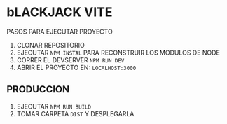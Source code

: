 # bLACKJACK VITE

PASOS PARA EJECUTAR PROYECTO

1. CLONAR REPOSITORIO
2. EJECUTAR ```NPM INSTAL``` PARA RECONSTRUIR LOS MODULOS DE NODE
3. CORRER EL DEVSERVER ```NPM RUN DEV```
4. ABRIR EL PROYECTO EN: ```LOCALHOST:3000```


## PRODUCCION

1. EJECUTAR ```NPM RUN BUILD```
2. TOMAR CARPETA ```DIST``` Y DESPLEGARLA